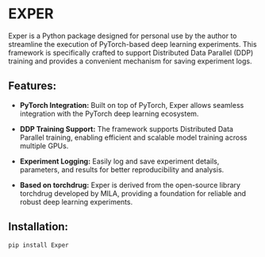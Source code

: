 # EXPER

Exper is a Python package designed for personal use by the author to streamline the execution of PyTorch-based deep learning experiments. This framework is specifically crafted to support Distributed Data Parallel (DDP) training and provides a convenient mechanism for saving experiment logs.

## Features:

- **PyTorch Integration:** Built on top of PyTorch, Exper allows seamless integration with the PyTorch deep learning ecosystem.

- **DDP Training Support:** The framework supports Distributed Data Parallel training, enabling efficient and scalable model training across multiple GPUs.

- **Experiment Logging:** Easily log and save experiment details, parameters, and results for better reproducibility and analysis.

- **Based on torchdrug:** Exper is derived from the open-source library torchdrug developed by MILA, providing a foundation for reliable and robust deep learning experiments.

## Installation:

```bash
pip install Exper
```


